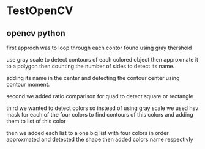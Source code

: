 # TestOpenCV
## opencv python

first approch was to loop through each contor found using gray thershold  

use gray scale to detect contours of each colored object then approxmate it to a polygon then counting the number of sides to detect its name.


adding its name in the center and detecting the contour center using contour moment.


second we added ratio comparison for quad to detect square or rectangle


third we wanted to detect colors so instead of using gray scale we used hsv mask for each of the four colors to find contours of this colors and adding them to list of this color 


then we added each list to a one big list with four colors in order approxmated and detected the shape then added colors name respectivly 
